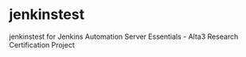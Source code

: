 # jenkinstest
jenkinstest for Jenkins Automation Server Essentials - Alta3 Research Certification Project
